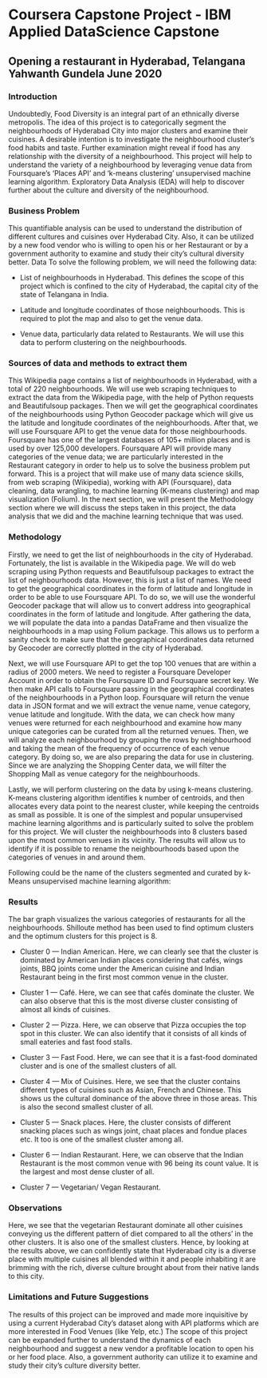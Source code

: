 # Coursera Capstone Project - IBM Applied DataScience Capstone

## Opening a restaurant in Hyderabad, Telangana Yahwanth Gundela June 2020

### Introduction
Undoubtedly, Food Diversity is an integral part of an ethnically diverse metropolis. The idea of this project is
to categorically segment the neighbourhoods of Hyderabad City into major clusters and examine their
cuisines. A desirable intention is to investigate the neighbourhood cluster’s food habits and taste. Further
examination might reveal if food has any relationship with the diversity of a neighbourhood. This project will
help to understand the variety of a neighbourhood by leveraging venue data from Foursquare’s ‘Places API’
and ‘k-means clustering’ unsupervised machine learning algorithm. Exploratory Data Analysis (EDA) will help
to discover further about the culture and diversity of the neighbourhood.

### Business Problem
This quantifiable analysis can be used to understand the distribution of different cultures and cuisines over
Hyderabad City. Also, it can be utilized by a new food vendor who is willing to open his or her Restaurant or
by a government authority to examine and study their city’s cultural diversity better. Data To solve the
following problem, we will need the following data:
- List of neighbourhoods in Hyderabad. This defines the scope of this project which is confined to the city
of Hyderabad, the capital city of the state of Telangana in India.

- Latitude and longitude coordinates of those neighbourhoods. This is required to plot the map and also
to get the venue data.

- Venue data, particularly data related to Restaurants. We will use this data to perform clustering on the
neighbourhoods.

### Sources of data and methods to extract them
This Wikipedia page contains a list of neighbourhoods in Hyderabad, with a total of 220 neighbourhoods. We
will use web scraping techniques to extract the data from the Wikipedia page, with the help of Python
requests and Beautifulsoup packages. Then we will get the geographical coordinates of the neighbourhoods
using Python Geocoder package which will give us the latitude and longitude coordinates of the
neighbourhoods.
After that, we will use Foursquare API to get the venue data for those neighbourhoods. Foursquare has one of
the largest databases of 105+ million places and is used by over 125,000 developers. Foursquare API will
provide many categories of the venue data; we are particularly interested in the Restaurant category in order
to help us to solve the business problem put forward. This is a project that will make use of many data science
skills, from web scraping (Wikipedia), working with API (Foursquare), data cleaning, data wrangling, to
machine learning (K-means clustering) and map visualization (Folium). In the next section, we will present the
Methodology section where we will discuss the steps taken in this project, the data analysis that we did and
the machine learning technique that was used.

### Methodology
Firstly, we need to get the list of neighbourhoods in the city of Hyderabad. Fortunately, the list is available in
the Wikipedia page. We will do web scraping using Python requests and Beautifulsoup packages to extract the
list of neighbourhoods data. However, this is just a list of names. We need to get the geographical
coordinates in the form of latitude and longitude in order to be able to use Foursquare API. To do so, we will
use the wonderful Geocoder package that will allow us to convert address into geographical coordinates in
the form of latitude and longitude. After gathering the data, we will populate the data into a pandas
DataFrame and then visualize the neighbourhoods in a map using Folium package. This allows us to perform a
sanity check to make sure that the geographical coordinates data returned by Geocoder are correctly plotted
in the city of Hyderabad.

Next, we will use Foursquare API to get the top 100 venues that are within a radius of 2000 meters. We need
to register a Foursquare Developer Account in order to obtain the Foursquare ID and Foursquare secret key.
We then make API calls to Foursquare passing in the geographical coordinates of the neighbourhoods in a
Python loop. Foursquare will return the venue data in JSON format and we will extract the venue name, venue
category, venue latitude and longitude. With the data, we can check how many venues were returned for each
neighbourhood and examine how many unique categories can be curated from all the returned venues. Then,
we will analyze each neighbourhood by grouping the rows by neighbourhood and taking the mean of the
frequency of occurrence of each venue category. By doing so, we are also preparing the data for use in
clustering. Since we are analyzing the Shopping Center data, we will filter the Shopping Mall as venue
category for the neighbourhoods.

Lastly, we will perform clustering on the data by using k-means clustering. K-means clustering algorithm
identifies k number of centroids, and then allocates every data point to the nearest cluster, while keeping the
centroids as small as possible. It is one of the simplest and popular unsupervised machine learning algorithms
and is particularly suited to solve the problem for this project. We will cluster the neighbourhoods into 8
clusters based upon the most common venues in its vicinity. The results will allow us to identify if it is possible
to rename the neighbourhoods based upon the categories of venues in and around them.

Following could be the name of the clusters segmented and curated by k-Means unsupervised machine
learning algorithm:

### Results
The bar graph visualizes the various categories of restaurants for all the neighbourhoods.
Shilloute method has been used to find optimum clusters and the optimum clusters for this project is 8.

- Cluster 0 — Indian American. Here, we can clearly see that the cluster is dominated by American Indian
places considering that cafés, wings joints, BBQ joints come under the American cuisine and Indian
Restaurant being in the first most common venue in the cluster.

- Cluster 1 — Café. Here, we can see that cafés dominate the cluster. We can also observe that this is the
most diverse cluster consisting of almost all kinds of cuisines.

- Cluster 2 — Pizza. Here, we can observe that Pizza occupies the top spot in this cluster. We can also
identify that it consists of all kinds of small eateries and fast food stalls.

- Cluster 3 — Fast Food. Here, we can see that it is a fast-food dominated cluster and is one of the
smallest clusters of all.

- Cluster 4 — Mix of Cuisines. Here, we see that the cluster contains different types of cuisines such as
Asian, French and Chinese. This shows us the cultural dominance of the above three in those areas. This
is also the second smallest cluster of all.

- Cluster 5 — Snack places. Here, the cluster consists of different snacking places such as wings joint,
chaat places and fondue places etc. It too is one of the smallest cluster among all.

- Cluster 6 — Indian Restaurant. Here, we can observe that the Indian Restaurant is the most common
venue with 96 being its count value. It is the largest and most dense cluster of all.

- Cluster 7 — Vegetarian/ Vegan Restaurant.

### Observations
Here, we see that the vegetarian Restaurant dominate all other cuisines conveying us the different pattern of
diet compared to all the others’ in the other clusters. It is also one of the smallest clusters.
Hence, by looking at the results above, we can confidently state that Hyderabad city is a diverse place with
multiple cuisines all blended within it and people inhabiting it are brimming with the rich, diverse culture
brought about from their native lands to this city.

### Limitations and Future Suggestions
The results of this project can be improved and made more inquisitive by using a current Hyderabad City’s
dataset along with API platforms which are more interested in Food Venues (like Yelp, etc.) The scope of this
project can be expanded further to understand the dynamics of each neighbourhood and suggest a new
vendor a profitable location to open his or her food place. Also, a government authority can utilize it to
examine and study their city’s culture diversity better.
